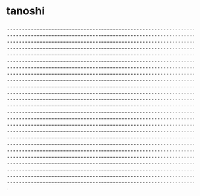 # tanoshi
.............................................................................................................................................................................................................................................................................................................................................................................................................................................................................................................................................................................................................................................................................................................................................................................................................................................................................................................................................................................................................................................................................................................................................................................................................................................................................................................................................................................................................................................................................................................................................................................................................................................................................................................................................................................................................................................................................................................................................................................................................................................................................................................................................................................................................................................................................................................................................................................................................................................................................................................................................................................................................................................................................................................................................................................................................................................................................................................................................................................................................................................................................................................................................................................................................................